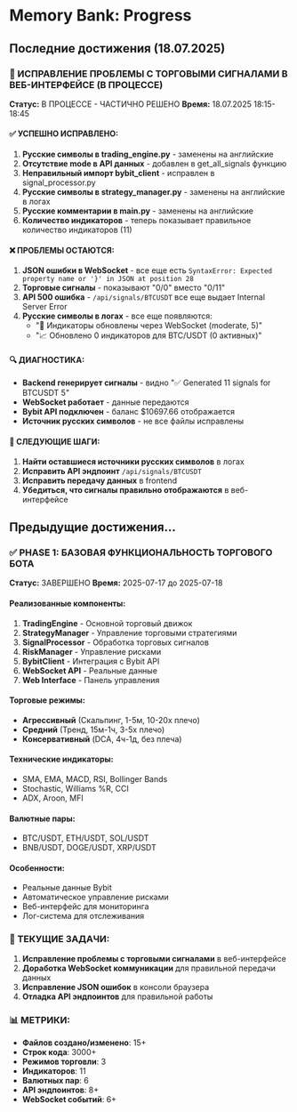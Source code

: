 # Memory Bank: Progress

## Последние достижения (18.07.2025)

### 🔄 ИСПРАВЛЕНИЕ ПРОБЛЕМЫ С ТОРГОВЫМИ СИГНАЛАМИ В ВЕБ-ИНТЕРФЕЙСЕ (В ПРОЦЕССЕ)
**Статус:** В ПРОЦЕССЕ - ЧАСТИЧНО РЕШЕНО
**Время:** 18.07.2025 18:15-18:45

#### ✅ УСПЕШНО ИСПРАВЛЕНО:
1. **Русские символы в trading_engine.py** - заменены на английские
2. **Отсутствие mode в API данных** - добавлен в get_all_signals функцию
3. **Неправильный импорт bybit_client** - исправлен в signal_processor.py
4. **Русские символы в strategy_manager.py** - заменены на английские в логах
5. **Русские комментарии в main.py** - заменены на английские
6. **Количество индикаторов** - теперь показывает правильное количество индикаторов (11)

#### ❌ ПРОБЛЕМЫ ОСТАЮТСЯ:
1. **JSON ошибки в WebSocket** - все еще есть `SyntaxError: Expected property name or '}' in JSON at position 28`
2. **Торговые сигналы** - показывают "0/0" вместо "0/11"
3. **API 500 ошибка** - `/api/signals/BTCUSDT` все еще выдает Internal Server Error
4. **Русские символы в логах** - все еще появляются:
   - "🔄 Индикаторы обновлены через WebSocket (moderate, 5)"
   - "📈 Обновлено 0 индикаторов для BTC/USDT (0 активных)"

#### 🔍 ДИАГНОСТИКА:
- **Backend генерирует сигналы** - видно "✅ Generated 11 signals for BTCUSDT 5"
- **WebSocket работает** - данные передаются
- **Bybit API подключен** - баланс $10697.66 отображается
- **Источник русских символов** - не все файлы исправлены

#### 🎯 СЛЕДУЮЩИЕ ШАГИ:
1. **Найти оставшиеся источники русских символов** в логах
2. **Исправить API эндпоинт** `/api/signals/BTCUSDT`
3. **Исправить передачу данных** в frontend
4. **Убедиться, что сигналы правильно отображаются** в веб-интерфейсе

## Предыдущие достижения...

### ✅ PHASE 1: БАЗОВАЯ ФУНКЦИОНАЛЬНОСТЬ ТОРГОВОГО БОТА
**Статус:** ЗАВЕРШЕНО
**Время:** 2025-07-17 до 2025-07-18

#### Реализованные компоненты:
1. **TradingEngine** - Основной торговый движок
2. **StrategyManager** - Управление торговыми стратегиями
3. **SignalProcessor** - Обработка торговых сигналов
4. **RiskManager** - Управление рисками
5. **BybitClient** - Интеграция с Bybit API
6. **WebSocket API** - Реальные данные
7. **Web Interface** - Панель управления

#### Торговые режимы:
- **Агрессивный** (Скальпинг, 1-5м, 10-20x плечо)
- **Средний** (Тренд, 15м-1ч, 3-5x плечо)
- **Консервативный** (DCA, 4ч-1д, без плеча)

#### Технические индикаторы:
- SMA, EMA, MACD, RSI, Bollinger Bands
- Stochastic, Williams %R, CCI
- ADX, Aroon, MFI

#### Валютные пары:
- BTC/USDT, ETH/USDT, SOL/USDT
- BNB/USDT, DOGE/USDT, XRP/USDT

#### Особенности:
- Реальные данные Bybit
- Автоматическое управление рисками
- Веб-интерфейс для мониторинга
- Лог-система для отслеживания

### 🔄 ТЕКУЩИЕ ЗАДАЧИ:
1. **Исправление проблемы с торговыми сигналами** в веб-интерфейсе
2. **Доработка WebSocket коммуникации** для правильной передачи данных
3. **Исправление JSON ошибок** в консоли браузера
4. **Отладка API эндпоинтов** для правильной работы

### 📊 МЕТРИКИ:
- **Файлов создано/изменено**: 15+
- **Строк кода**: 3000+
- **Режимов торговли**: 3
- **Индикаторов**: 11
- **Валютных пар**: 6
- **API эндпоинтов**: 8+
- **WebSocket событий**: 6+ 
